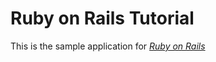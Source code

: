 # Ruby on Rails Tutorial

This is the sample application for [*Ruby on Rails*](http://railstutorial.org)